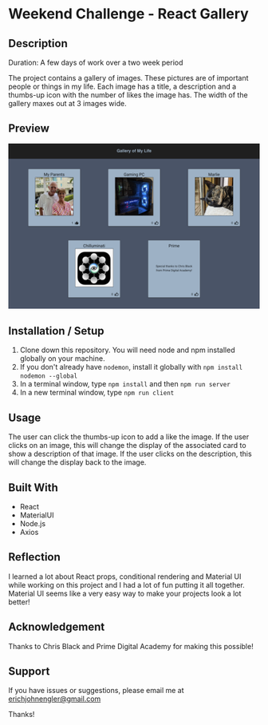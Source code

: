 # Weekend Challenge - React Gallery

## Description

Duration: A few days of work over a two week period

The project contains a gallery of images. These pictures are of important people or things in my life. Each image has a title, a description and a thumbs-up icon with the number of likes the image has. The width of the gallery maxes out at 3 images wide.

## Preview

![preview](./public/images/gallery_preview.png)

## Installation / Setup

1. Clone down this repository. You will need node and npm installed globally on your machine.
2. If you don't already have `nodemon`, install it globally with `npm install nodemon --global`
3. In a terminal window, type `npm install` and then `npm run server`
4. In a new terminal window, type `npm run client`

## Usage

The user can click the thumbs-up icon to add a like the image. If the user clicks on an image, this will change the display of the associated card to show a description of that image. If the user clicks on the description, this will change the display back to the image.

## Built With

- React
- MaterialUI
- Node.js
- Axios

## Reflection

I learned a lot about React props, conditional rendering and Material UI while working on this project and I had a lot of fun putting it all together. Material UI seems like a very easy way to make your projects look a lot better! 

## Acknowledgement

Thanks to Chris Black and Prime Digital Academy for making this possible!

## Support

If you have issues or suggestions, please email me at erichjohnengler@gmail.com

Thanks!
